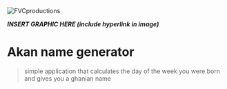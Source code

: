 <img src="https://avatars1.githubusercontent.com/u/4284691?v=3&s=200" title="FVCproductions" alt="FVCproductions">

<!-- [![FVCproductions](https://avatars1.githubusercontent.com/u/4284691?v=3&s=200)](http://fvcproductions.com) -->

***INSERT GRAPHIC HERE (include hyperlink in image)***

# Akan name generator

> simple application that calculates the day of the week you were born and gives you a ghanian name
    


